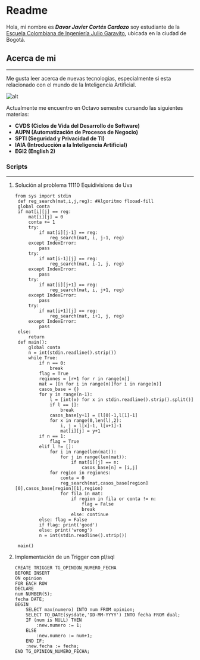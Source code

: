 # __Readme__

Hola,  mi nombre es ***Davor Javier Cortés Cardozo*** soy estudiante de la [Escuela Colombiana de Ingeniería Julio Garavito](https://www.escuelaing.edu.co/es/), ubicada en la ciudad de Bogotá.

## Acerca de mi
___
Me gusta leer acerca de nuevas tecnologias, especialmente si esta relacionado con el mundo de la Inteligencia Artificial.


![alt](https://d3njjcbhbojbot.cloudfront.net/api/utilities/v1/imageproxy/https://coursera-course-photos.s3.amazonaws.com/de/8a87108f2211e7b04e29ba33dce228/Deep-learning-for-computer-vision2.png?auto=format%2Ccompress&dpr=1)

Actualmente me encuentro en Octavo semestre cursando las siguientes materias:
* __CVDS (Ciclos de Vida del Desarrollo de Software)__
* __AUPN (Automatización de Procesos de Negocio)__
* __SPTI (Seguridad y Privacidad de TI)__
* __IAIA (Introducción a la Inteligencia Artificial)__
* __EGI2 (English 2)__

### Scripts
___
1. Solución al problema 11110 Equidivisions de Uva
   ```
   from sys import stdin
    def reg_search(mat,i,j,reg): #Algoritmo flooad-fill
    global conta 
    if mat[i][j] == reg:
        mat[i][j] = 0
        conta += 1
        try:
            if mat[i][j-1] == reg:
                reg_search(mat, i, j-1, reg)
        except IndexError:
            pass
        try:
            if mat[i-1][j] == reg:
                reg_search(mat, i-1, j, reg)
        except IndexError:
            pass
        try:
            if mat[i][j+1] == reg:
                reg_search(mat, i, j+1, reg)
        except IndexError:
            pass
        try:
            if mat[i+1][j] == reg:
                reg_search(mat, i+1, j, reg)
        except IndexError:
            pass
    else:
        return
    def main():
        global conta
        n = int(stdin.readline().strip())
        while True:
            if n == 0:
                break
            flag = True
            regiones = [r+1 for r in range(n)]
            mat = [[n for i in range(n)]for i in range(n)]
            casos_base = {}
            for y in range(n-1):
                l = [int(x) for x in stdin.readline().strip().split()]
                if l == []:
                    break
                casos_base[y+1] = [l[0]-1,l[1]-1]
                for x in range(0,len(l),2):
                    i, j = l[x]-1, l[x+1]-1
                    mat[i][j] = y+1
            if n == 1:
                flag = True
            elif l != []:
                for i in range(len(mat)):
                    for j in range(len(mat)):
                        if mat[i][j] == n:
                            casos_base[n] = [i,j]
                for region in regiones:
                    conta = 0
                    reg_search(mat,casos_base[region][0],casos_base[region][1],region)
                    for fila in mat:
                        if region in fila or conta != n:
                            flag = False
                            break
                        else: continue
            else: flag = False
            if flag: print('good')
            else: print('wrong')
            n = int(stdin.readline().strip())
                
    main()
   ```
2. Implementación de un Trigger con pl/sql
    ```
    CREATE TRIGGER TG_OPINION_NUMERO_FECHA
    BEFORE INSERT 
    ON opinion
    FOR EACH ROW
    DECLARE
    num NUMBER(5);
    fecha DATE;
    BEGIN
        SELECT max(numero) INTO num FROM opinion;
        SELECT TO_DATE(sysdate,'DD-MM-YYYY') INTO fecha FROM dual;
        IF (num is NULL) THEN
            :new.numero := 1;
        ELSE
            :new.numero := num+1;
        END IF;
        :new.fecha := fecha;
    END TG_OPINION_NUMERO_FECHA;
    ```


